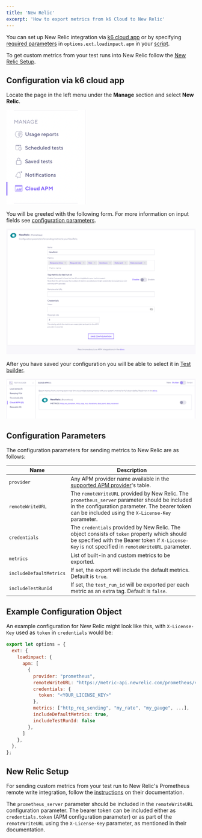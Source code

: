 ```yaml
---
title: 'New Relic'
excerpt: 'How to export metrics from k6 Cloud to New Relic'
---
```


You can set up New Relic integration via [k6 cloud app](/cloud/integrations/cloud-apm/new-relic#configuration-via-k6-cloud-app) or by specifying [required parameters](/cloud/integrations/cloud-apm/new-relic#configuration-parameters) in `options.ext.loadimpact.apm` in your [script](/cloud/integrations/cloud-apm/new-relic#example-configuration-object).

To get custom metrics from your test runs into New Relic follow the [New Relic Setup](/cloud/integrations/cloud-apm/new-relic#new-relic-setup).

## Configuration via k6 cloud app

Locate the page in the left menu under the **Manage** section and select **New Relic**.

![Manage Menu UI](../images/05-Cloud-APM/cloud-app-manage-menu.png)

You will be greeted with the following form. For more information on input fields see [configuration parameters](/cloud/integrations/cloud-apm/new-relic#configuration-parameters).

![Cloud APM - New Relic Form UI](images/newrelic-cloud-app-form.png)

After you have saved your configuration you will be able to select it in [Test builder](/test-authoring/test-builder).

![Cloud APM - New Relic Test Builder UI](images/newrelic-cloud-app-testbuilder.png)

## Configuration Parameters

The configuration parameters for sending metrics to New Relic are as follows:

| Name                    | Description                                                                                                                                                                                |
| ----------------------- | ------------------------------------------------------------------------------------------------------------------------------------------------------------------------------------------ |
| `provider`              | Any APM provider name available in the [supported APM provider](/cloud/integrations/cloud-apm#supported-apm-providers)'s table.                                                            |
| `remoteWriteURL`        | The `remoteWriteURL` provided by New Relic. The `prometheus_server` parameter should be included in the configuration parameter. The bearer token can be included using the `X-License-Key` parameter. |
| `credentials`           | The `credentials` provided by New Relic. The object consists of `token` property which should be specified with the Bearer token if `X-License-Key` is not specified in `remoteWriteURL` parameter. |
| `metrics`               | List of built-in and custom metrics to be exported.                                                                                                                                        |
| `includeDefaultMetrics` | If set, the export will include the default metrics. Default is `true`.                                                                                                                    |
| `includeTestRunId`      | If set, the `test_run_id` will be exported per each metric as an extra tag. Default is `false`.                                                                                            |

## Example Configuration Object

An example configuration for New Relic might look like this, with `X-License-Key` used as `token` in `credentials` would be:

```javascript
export let options = {
  ext: {
    loadimpact: {
      apm: [
        {
          provider: "prometheus",
          remoteWriteURL: "https://metric-api.newrelic.com/prometheus/v1/write?prometheus_server=<YOUR_DATA_SOURCE_NAME>",
          credentials: {
            token: "<YOUR_LICENSE_KEY>"
          },
          metrics: ["http_req_sending", "my_rate", "my_gauge", ...],
          includeDefaultMetrics: true,
          includeTestRunId: false
        },
      ]
    },
  },
};
```

## New Relic Setup

For sending custom metrics from your test run to New Relic's Prometheus remote write integration, follow the [instructions](https://docs.newrelic.com/docs/integrations/prometheus-integrations/install-configure-remote-write/set-your-prometheus-remote-write-integration/) on their documentation.

The `prometheus_server` parameter should be included in the `remoteWriteURL` configuration parameter. The bearer token can be included either as `credentials.token` (APM configuration parameter) or as part of the `remoteWriteURL` using the `X-License-Key` parameter, as mentioned in their documentation.
